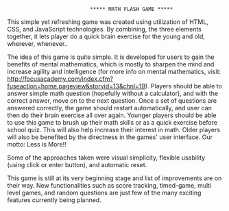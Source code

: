                                ***** MATH FLASH GAME *****

This simple yet refreshing game was created using utilization of HTML, CSS, and JavaScript technologies. By combining, the three elements together, it lets player do a quick brain exercise for the young and old, wherever, whenever..

The idea of this game is quite simple. It is developed for users to gain the benefits of mental mathematics, which is mostly to sharpen the mind and increase agility and intelligence (for more info on mental mathematics, visit: http://focusacademy.com/index.cfm?fuseaction=home.pageview&storyid=13&chnl=19).
Players should be able to answer simple math question (hopefully without a calculator), and with the correct answer, move on to the next question. Once a set of questions are answered correctly, the game should restart automatically, and user can then do their brain exercise all over again.
Younger players should be able to use this game to brush up their math skills or as a quick exercise before school quiz. This will also help increase their interest in math.
Older players will also be benefited by the directness in the games' user interface. Our motto: Less is More!!



Some of the approaches taken were visual simplicity, flexible usability (using click or enter button), and automatic reset.

This game is still at its very beginning stage and list of improvements are on their way.  New functionalities such as score tracking, timed-game, multi level games, and random questions are just few of the many exciting features currently being planned.
